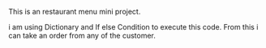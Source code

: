 This is an restaurant menu mini project.

i am using Dictionary and If else Condition to execute this code.
From this i can take an order from any of the customer.


